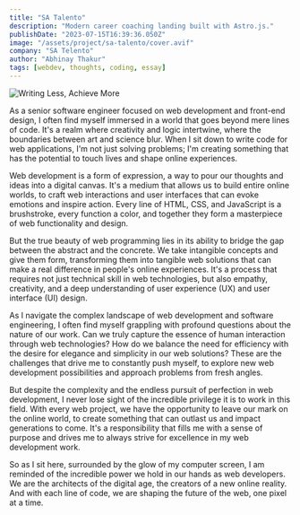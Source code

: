 ```yaml
---
title: "SA Talento"
description: "Modern career coaching landing built with Astro.js."
publishDate: "2023-07-15T16:39:36.050Z"
image: "/assets/project/sa-talento/cover.avif"
company: "SA Telento"
author: "Abhinay Thakur"
tags: [webdev, thoughts, coding, essay]
---
```


![Writing Less, Achieve More](/assets/project/sa-talento/cover.avif)

<span class="text-3xl font-bold">A</span>s a senior software engineer focused on web development and front-end design, I often find myself immersed in a world that goes beyond mere lines of code. It's a realm where creativity and logic intertwine, where the boundaries between art and science blur. When I sit down to write code for web applications, I'm not just solving problems; I'm creating something that has the potential to touch lives and shape online experiences.

Web development is a form of expression, a way to pour our thoughts and ideas into a digital canvas. It's a medium that allows us to build entire online worlds, to craft web interactions and user interfaces that can evoke emotions and inspire action. Every line of HTML, CSS, and JavaScript is a brushstroke, every function a color, and together they form a masterpiece of web functionality and design.

But the true beauty of web programming lies in its ability to bridge the gap between the abstract and the concrete. We take intangible concepts and give them form, transforming them into tangible web solutions that can make a real difference in people's online experiences. It's a process that requires not just technical skill in web technologies, but also empathy, creativity, and a deep understanding of user experience (UX) and user interface (UI) design.

As I navigate the complex landscape of web development and software engineering, I often find myself grappling with profound questions about the nature of our work. Can we truly capture the essence of human interaction through web technologies? How do we balance the need for efficiency with the desire for elegance and simplicity in our web solutions? These are the challenges that drive me to constantly push myself, to explore new web development possibilities and approach problems from fresh angles.

But despite the complexity and the endless pursuit of perfection in web development, I never lose sight of the incredible privilege it is to work in this field. With every web project, we have the opportunity to leave our mark on the online world, to create something that can outlast us and impact generations to come. It's a responsibility that fills me with a sense of purpose and drives me to always strive for excellence in my web development work.

So as I sit here, surrounded by the glow of my computer screen, I am reminded of the incredible power we hold in our hands as web developers. We are the architects of the digital age, the creators of a new online reality. And with each line of code, we are shaping the future of the web, one pixel at a time.
